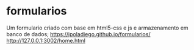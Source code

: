 # formularios
 Um formulario criado com base em html5-css e js e armazenamento em banco de dados;
https://ipoladiego.github.io/formularios/
http://127.0.0.1:3002/home.html
